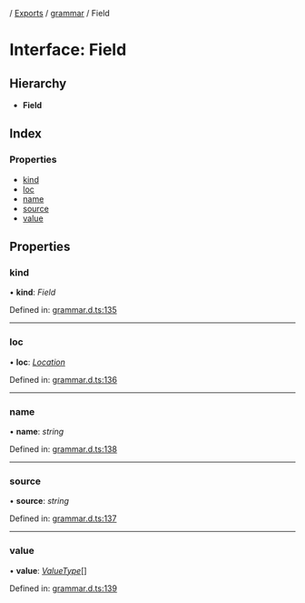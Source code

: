 [](../README.md) / [Exports](../modules.md) / [grammar](../modules/grammar.md) / Field

# Interface: Field

## Hierarchy

* **Field**

## Index

### Properties

* [kind](grammar.field.md#kind)
* [loc](grammar.field.md#loc)
* [name](grammar.field.md#name)
* [source](grammar.field.md#source)
* [value](grammar.field.md#value)

## Properties

### kind

• **kind**: *Field*

Defined in: [grammar.d.ts:135](https://github.com/retorquere/bibtex-parser/blob/master/grammar.d.ts#L135)

___

### loc

• **loc**: [*Location*](grammar.location.md)

Defined in: [grammar.d.ts:136](https://github.com/retorquere/bibtex-parser/blob/master/grammar.d.ts#L136)

___

### name

• **name**: *string*

Defined in: [grammar.d.ts:138](https://github.com/retorquere/bibtex-parser/blob/master/grammar.d.ts#L138)

___

### source

• **source**: *string*

Defined in: [grammar.d.ts:137](https://github.com/retorquere/bibtex-parser/blob/master/grammar.d.ts#L137)

___

### value

• **value**: [*ValueType*](../modules/grammar.md#valuetype)[]

Defined in: [grammar.d.ts:139](https://github.com/retorquere/bibtex-parser/blob/master/grammar.d.ts#L139)
